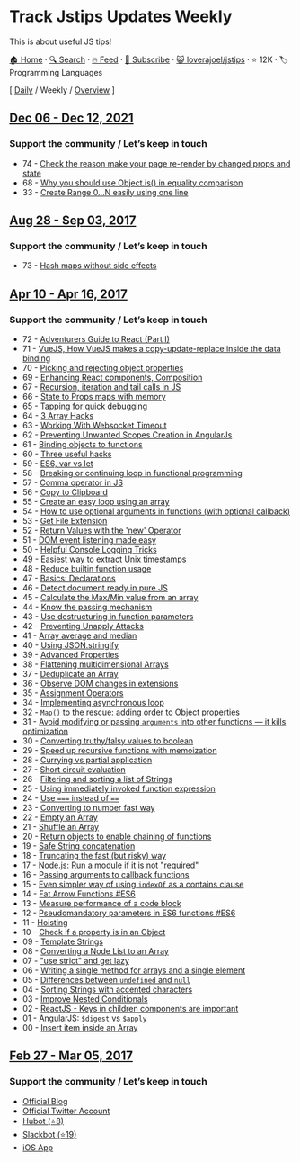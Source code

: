 # Track Jstips Updates Weekly

This is about useful JS tips!

[🏠 Home](/README.md) · [🔍 Search](https://test.trackawesomelist.com/search/) · [🔥 Feed](https://test.trackawesomelist.com/loverajoel/jstips/week/rss.xml) · [📮 Subscribe](https://trackawesomelist.us17.list-manage.com/subscribe?u=d2f0117aa829c83a63ec63c2f&id=36a103854c) · [😺 loverajoel/jstips](https://github.com/loverajoel/jstips) · ⭐ 12K · 🏷️ Programming Languages

[ [Daily](/content/loverajoel/jstips/README.md) / Weekly / [Overview](/content/loverajoel/jstips/readme/README.md) ]

## [Dec 06 - Dec 12, 2021](/content/2021/49/README.md)

### Support the community / Let’s keep in touch

*   74 - [Check the reason make your page re-render by changed props and state](http://www.jstips.co/en/react/trace-the-reason-make-your-page-rerender/)
*   68 - [Why you should use Object.is() in equality comparison](http://www.jstips.co/en/javascript/why-you-should-use-Object.is\(\)-in-equality-comparison/)
*   33 - [Create Range 0...N easily using one line](http://www.jstips.co/en/javascript/create-range-0-n-easily-using-one-line/)

## [Aug 28 - Sep 03, 2017](/content/2017/35/README.md)

### Support the community / Let’s keep in touch

*   73 - [Hash maps without side effects](http://www.jstips.co/en/javascript/hash-maps-without-side-effects/)

## [Apr 10 - Apr 16, 2017](/content/2017/15/README.md)

### Support the community / Let’s keep in touch

*   72 - [Adventurers Guide to React (Part I)](http://www.jstips.co/en/react/adventurers-guide-to-react/)
*   71 - [VueJS, How VueJS makes a copy-update-replace inside the data binding](http://www.jstips.co/en/more/vuejs-how-vuejs-makes-a-copy-update-replace-inside-the-data-binding/)
*   70 - [Picking and rejecting object properties](http://www.jstips.co/en/javascript/picking-and-rejecting-object-properties/)
*   69 - [Enhancing React components, Composition](http://www.jstips.co/en/react/enhancing-react-components-composition/)
*   67 - [Recursion, iteration and tail calls in JS](http://www.jstips.co/en/javascript/recursion-iteration-and-tail-calls-in-js/)
*   66 - [State to Props maps with memory](http://www.jstips.co/en/react/state-to-props-maps-with-memory/)
*   65 - [Tapping for quick debugging](http://www.jstips.co/en/javascript/tapping-for-quick-debugging/)
*   64 - [3 Array Hacks](http://www.jstips.co/en/javascript/3-array-hacks/)
*   63 - [Working With Websocket Timeout](http://www.jstips.co/en/javascript/working-with-websocket-timeout/)
*   62 - [Preventing Unwanted Scopes Creation in AngularJs](http://www.jstips.co/en/angular/preventing-unwanted-scopes-creation-in-angularjs/)
*   61 - [Binding objects to functions](http://www.jstips.co/en/javascript/binding-objects-to-functions/)
*   60 - [Three useful hacks](http://www.jstips.co/en/javascript/three-useful-hacks/)
*   59 - [ES6, var vs let](http://www.jstips.co/en/javascript/keyword-var-vs-let/)
*   58 - [Breaking or continuing loop in functional programming](http://www.jstips.co/en/javascript/break-continue-loop-functional/)
*   57 - [Comma operator in JS](http://www.jstips.co/en/javascript/comma-operaton-in-js/)
*   56 - [Copy to Clipboard](http://www.jstips.co/en/javascript/copy-to-clipboard/)
*   55 - [Create an easy loop using an array](http://www.jstips.co/en/javascript/make-easy-loop-on-array/)
*   54 - [How to use optional arguments in functions (with optional callback)](http://www.jstips.co/en/javascript/use-optional-arguments/)
*   53 - [Get File Extension](http://www.jstips.co/en/javascript/get-file-extension/)
*   52 - [Return Values with the 'new' Operator](http://www.jstips.co/en/javascript/return-values-with-the-new-operator/)
*   51 - [DOM event listening made easy](http://www.jstips.co/en/javascript/DOM-event-listening-made-easy/)
*   50 - [Helpful Console Logging Tricks](http://www.jstips.co/en/javascript/helpful-console-log-hacks/)
*   49 - [Easiest way to extract Unix timestamps](http://www.jstips.co/en/javascript/extract-unix-timestamp-easily/)
*   48 - [Reduce builtin function usage](http://www.jstips.co/en/javascript/reminders-about-reduce-function-usage/)
*   47 - [Basics: Declarations](http://www.jstips.co/en/javascript/basics-declarations/)
*   46 - [Detect document ready in pure JS](http://www.jstips.co/en/javascript/detect-document-ready-in-pure-js/)
*   45 - [Calculate the Max/Min value from an array](http://www.jstips.co/en/javascript/calculate-the-max-min-value-from-an-array/)
*   44 - [Know the passing mechanism](http://www.jstips.co/en/javascript/know-the-passing-mechanism/)
*   43 - [Use destructuring in function parameters](http://www.jstips.co/en/javascript/use-destructuring-in-function-parameters/)
*   42 - [Preventing Unapply Attacks](http://www.jstips.co/en/javascript/preventing-unapply-attacks/)
*   41 - [Array average and median](http://www.jstips.co/en/javascript/array-average-and-median/)
*   40 - [Using JSON.stringify](http://www.jstips.co/en/javascript/using-json-stringify/)
*   39 - [Advanced Properties](http://www.jstips.co/en/javascript/advanced-properties/)
*   38 - [Flattening multidimensional Arrays](http://www.jstips.co/en/javascript/flattening-multidimensional-arrays-in-javascript/)
*   37 - [Deduplicate an Array](http://www.jstips.co/en/javascript/deduplicate-an-array/)
*   36 - [Observe DOM changes in extensions](http://www.jstips.co/en/javascript/observe-dom-changes/)
*   35 - [Assignment Operators](http://www.jstips.co/en/javascript/assignment-shorthands/)
*   34 - [Implementing asynchronous loop](http://www.jstips.co/en/javascript/implementing-asynchronous-loops/)
*   32 - [`Map()` to the rescue: adding order to Object properties](http://www.jstips.co/en/javascript/map-to-the-rescue-adding-order-to-object-properties/)
*   31 - [Avoid modifying or passing `arguments` into other functions — it kills optimization](http://www.jstips.co/en/javascript/avoid-modifying-or-passing-arguments-into-other-functions-it-kills-optimization/)
*   30 - [Converting truthy/falsy values to boolean](http://www.jstips.co/en/javascript/converting-truthy-falsy-values-to-boolean/)
*   29 - [Speed up recursive functions with memoization](http://www.jstips.co/en/javascript/speed-up-recursive-functions-with-memoization/)
*   28 - [Currying vs partial application](http://www.jstips.co/en/javascript/curry-vs-partial-application/)
*   27 - [Short circuit evaluation](http://www.jstips.co/en/javascript/short-circuit-evaluation-in-js/)
*   26 - [Filtering and sorting a list of Strings](http://www.jstips.co/en/javascript/filtering-and-sorting-a-list-of-strings/)
*   25 - [Using immediately invoked function expression](http://www.jstips.co/en/javascript/Using-immediately-invoked-function-expression/)
*   24 - [Use `===` instead of `==`](http://www.jstips.co/en/javascript/use_===_instead_of_==/)
*   23 - [Converting to number fast way](http://www.jstips.co/en/javascript/converting-to-number-fast-way/)
*   22 - [Empty an Array](http://www.jstips.co/en/javascript/two-ways-to-empty-an-array/)
*   21 - [Shuffle an Array](http://www.jstips.co/en/javascript/shuffle-an-array/)
*   20 - [Return objects to enable chaining of functions](http://www.jstips.co/en/javascript/return-objects-to-enable-chaining-of-functions/)
*   19 - [Safe String concatenation](http://www.jstips.co/en/javascript/safe-string-concatenation/)
*   18 - [Truncating the fast (but risky) way](http://www.jstips.co/en/javascript/rounding-the-fast-way/)
*   17 - [Node.js: Run a module if it is not "required"](http://www.jstips.co/en/javascript/nodejs-run-a-module-if-it-is-not-required/)
*   16 - [Passing arguments to callback functions](http://www.jstips.co/en/javascript/passing-arguments-to-callback-functions/)
*   15 - [Even simpler way of using `indexOf` as a contains clause](http://www.jstips.co/en/javascript/even-simpler-way-of-using-indexof-as-a-contains-clause/)
*   14 - [Fat Arrow Functions #ES6](http://www.jstips.co/en/javascript/fat-arrow-functions/)
*   13 - [Measure performance of a code block](http://www.jstips.co/en/javascript/tip-to-measure-performance-of-a-javascript-block/)
*   12 - [Pseudomandatory parameters in ES6 functions #ES6](http://www.jstips.co/en/javascript/pseudomandatory-parameters-in-es6-functions/)
*   11 - [Hoisting](http://www.jstips.co/en/javascript/hoisting/)
*   10 - [Check if a property is in an Object](http://www.jstips.co/en/javascript/check-if-a-property-is-in-a-object/)
*   09 - [Template Strings](http://www.jstips.co/en/javascript/template-strings/)
*   08 - [Converting a Node List to an Array](http://www.jstips.co/en/javascript/converting-a-node-list-to-an-array/)
*   07 - ["use strict" and get lazy](http://www.jstips.co/en/javascript/use-strict-and-get-lazy/)
*   06 - [Writing a single method for arrays and a single element](http://www.jstips.co/en/javascript/writing-a-single-method-for-arrays-and-a-single-element/)
*   05 - [Differences between `undefined` and `null`](http://www.jstips.co/en/javascript/differences-between-undefined-and-null/)
*   04 - [Sorting Strings with accented characters](http://www.jstips.co/en/javascript/sorting-strings-with-accented-characters/)
*   03 - [Improve Nested Conditionals](http://www.jstips.co/en/javascript/improve-nested-conditionals/)
*   02 - [ReactJS - Keys in children components are important](http://www.jstips.co/en/react/keys-in-children-components-are-important/)
*   01 - [AngularJS: `$digest` vs `$apply`](http://www.jstips.co/en/angular/angularjs-digest-vs-apply/)
*   00 - [Insert item inside an Array](http://www.jstips.co/en/javascript/insert-item-inside-an-array/)

## [Feb 27 - Mar 05, 2017](/content/2017/9/README.md)

### Support the community / Let’s keep in touch

*   [Official Blog](http://www.jstips.co)
*   [Official Twitter Account](https://twitter.com/tips_js)
*   [Hubot (⭐8)](https://github.com/dggriffin/hubot-jstips)
*   [Slackbot (⭐19)](https://github.com/radibit/js-tips-slack-bot)
*   [iOS App](https://goo.gl/Y9WiBc)